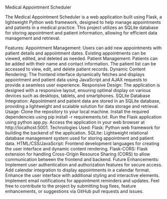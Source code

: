 Medical Appointment Scheduler

The Medical Appointment Scheduler is a web application built using Flask, a lightweight Python web framework, designed to help manage appointments and patients in a medical practice. This project utilizes an SQLite database for storing appointment and patient information, allowing for efficient data management and retrieval.

Features:
Appointment Management: Users can add new appointments with patient details and appointment dates. Existing appointments can be viewed, edited, and deleted as needed.
Patient Management: Patients can be added with their name and contact information. The patient list can be accessed to view, edit, and delete patient records.
Dynamic Content Rendering: The frontend interface dynamically fetches and displays appointment and patient data using JavaScript and AJAX requests to provide a seamless user experience.
Responsive Design: The application is designed with a responsive layout, ensuring optimal display on various devices such as desktops, tablets, and smartphones.
SQLite Database Integration: Appointment and patient data are stored in an SQLite database, providing a lightweight and scalable solution for data storage and retrieval.
Usage:
Clone the repository to your local machine.
Install the required dependencies using pip install -r requirements.txt.
Run the Flask application using python app.py.
Access the application in your web browser at http://localhost:5001.
Technologies Used:
Flask: Python web framework for building the backend of the application.
SQLite: Lightweight relational database management system used for storing appointment and patient data.
HTML/CSS/JavaScript: Frontend development languages for creating the user interface and dynamic content rendering.
Flask-CORS: Flask extension for handling Cross-Origin Resource Sharing (CORS) to allow communication between the frontend and backend.
Future Enhancements:
Implement user authentication and authorization features for secure access.
Add calendar integration to display appointments in a calendar format.
Enhance the user interface with additional styling and interactive elements.
Implement email notifications for appointment reminders and updates.
Feel free to contribute to the project by submitting bug fixes, feature enhancements, or suggestions via GitHub pull requests and issues.
